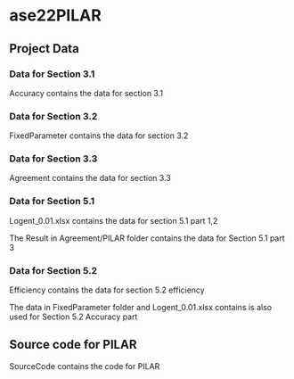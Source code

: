 # ase22PILAR

## Project Data

### Data for Section 3.1

Accuracy contains the data for section 3.1

### Data for Section 3.2

FixedParameter contains the data for section 3.2

### Data for Section 3.3

Agreement contains the data for section 3.3

### Data for Section 5.1

Logent_0.01.xlsx contains the data for section 5.1 part 1,2

The Result in Agreement/PILAR folder contains the data for Section 5.1 part 3

### Data for Section 5.2

Efficiency contains the data for section 5.2 efficiency

The data in FixedParameter folder and Logent_0.01.xlsx contains is also used for Section 5.2 Accuracy part

## Source code for PILAR

SourceCode contains the code for PILAR <br />
